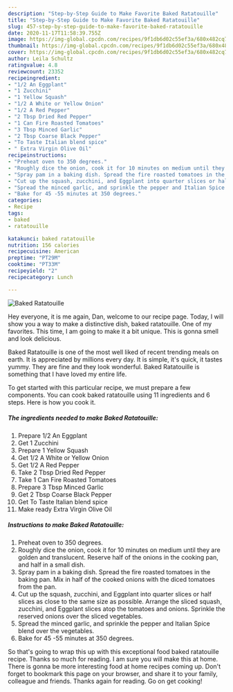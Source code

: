 ```yaml
---
description: "Step-by-Step Guide to Make Favorite Baked Ratatouille"
title: "Step-by-Step Guide to Make Favorite Baked Ratatouille"
slug: 457-step-by-step-guide-to-make-favorite-baked-ratatouille
date: 2020-11-17T11:58:39.755Z
image: https://img-global.cpcdn.com/recipes/9f1db6d02c55ef3a/680x482cq70/baked-ratatouille-recipe-main-photo.jpg
thumbnail: https://img-global.cpcdn.com/recipes/9f1db6d02c55ef3a/680x482cq70/baked-ratatouille-recipe-main-photo.jpg
cover: https://img-global.cpcdn.com/recipes/9f1db6d02c55ef3a/680x482cq70/baked-ratatouille-recipe-main-photo.jpg
author: Leila Schultz
ratingvalue: 4.8
reviewcount: 23352
recipeingredient:
- "1/2 An Eggplant"
- "1 Zucchini"
- "1 Yellow Squash"
- "1/2 A White or Yellow Onion"
- "1/2 A Red Pepper"
- "2 Tbsp Dried Red Pepper"
- "1 Can Fire Roasted Tomatoes"
- "3 Tbsp Minced Garlic"
- "2 Tbsp Coarse Black Pepper"
- "To Taste Italian blend spice"
- " Extra Virgin Olive Oil"
recipeinstructions:
- "Preheat oven to 350 degrees."
- "Roughly dice the onion, cook it for 10 minutes on medium until they are golden and translucent. Reserve half of the onions in the cooking pan, and half in a small dish."
- "Spray pam in a baking dish. Spread the fire roasted tomatoes in the baking pan. Mix in half of the cooked onions with the diced tomatoes from the pan."
- "Cut up the squash, zucchini, and Eggplant into quarter slices or half slices as close to the same size as possible. Arrange the sliced squash, zucchini, and Eggplant slices atop the tomatoes and onions. Sprinkle the reserved onions over the sliced vegetables."
- "Spread the minced garlic, and sprinkle the pepper and Italian Spice blend over the vegetables."
- "Bake for 45 -55 minutes at 350 degrees."
categories:
- Recipe
tags:
- baked
- ratatouille

katakunci: baked ratatouille 
nutrition: 156 calories
recipecuisine: American
preptime: "PT29M"
cooktime: "PT33M"
recipeyield: "2"
recipecategory: Lunch

---
```



![Baked Ratatouille](https://img-global.cpcdn.com/recipes/9f1db6d02c55ef3a/680x482cq70/baked-ratatouille-recipe-main-photo.jpg)

Hey everyone, it is me again, Dan, welcome to our recipe page. Today, I will show you a way to make a distinctive dish, baked ratatouille. One of my favorites. This time, I am going to make it a bit unique. This is gonna smell and look delicious.



Baked Ratatouille is one of the most well liked of recent trending meals on earth. It is appreciated by millions every day. It is simple, it's quick, it tastes yummy. They are fine and they look wonderful. Baked Ratatouille is something that I have loved my entire life.


To get started with this particular recipe, we must prepare a few components. You can cook baked ratatouille using 11 ingredients and 6 steps. Here is how you cook it.

<!--inarticleads1-->

##### The ingredients needed to make Baked Ratatouille:

1. Prepare 1/2 An Eggplant
1. Get 1 Zucchini
1. Prepare 1 Yellow Squash
1. Get 1/2 A White or Yellow Onion
1. Get 1/2 A Red Pepper
1. Take 2 Tbsp Dried Red Pepper
1. Take 1 Can Fire Roasted Tomatoes
1. Prepare 3 Tbsp Minced Garlic
1. Get 2 Tbsp Coarse Black Pepper
1. Get To Taste Italian blend spice
1. Make ready  Extra Virgin Olive Oil




<!--inarticleads2-->

##### Instructions to make Baked Ratatouille:

1. Preheat oven to 350 degrees.
1. Roughly dice the onion, cook it for 10 minutes on medium until they are golden and translucent. Reserve half of the onions in the cooking pan, and half in a small dish.
1. Spray pam in a baking dish. Spread the fire roasted tomatoes in the baking pan. Mix in half of the cooked onions with the diced tomatoes from the pan.
1. Cut up the squash, zucchini, and Eggplant into quarter slices or half slices as close to the same size as possible. Arrange the sliced squash, zucchini, and Eggplant slices atop the tomatoes and onions. Sprinkle the reserved onions over the sliced vegetables.
1. Spread the minced garlic, and sprinkle the pepper and Italian Spice blend over the vegetables.
1. Bake for 45 -55 minutes at 350 degrees.




So that's going to wrap this up with this exceptional food baked ratatouille recipe. Thanks so much for reading. I am sure you will make this at home. There is gonna be more interesting food at home recipes coming up. Don't forget to bookmark this page on your browser, and share it to your family, colleague and friends. Thanks again for reading. Go on get cooking!
